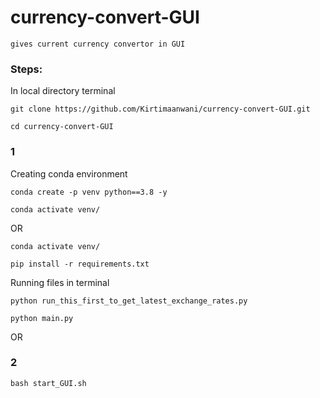 # currency-convert-GUI
```
gives current currency convertor in GUI
```

### Steps:
In local directory terminal
```
git clone https://github.com/Kirtimaanwani/currency-convert-GUI.git
```
```
cd currency-convert-GUI
```


### 1
Creating conda environment
```
conda create -p venv python==3.8 -y
```
```
conda activate venv/
```
OR 
```
conda activate venv/
```

```
pip install -r requirements.txt
```

Running files in terminal
```
python run_this_first_to_get_latest_exchange_rates.py
```
```
python main.py
```

OR

### 2
```
bash start_GUI.sh
```
